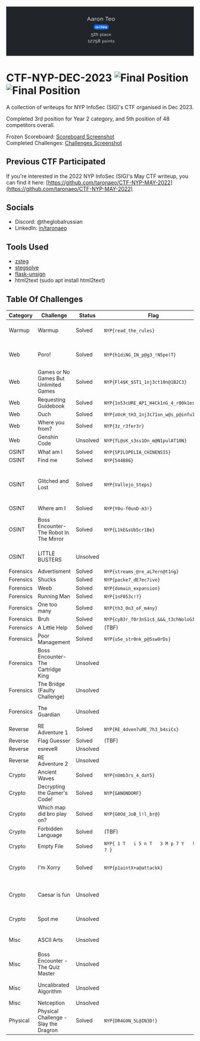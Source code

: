 ![CTF Profile](.files/.jumbotron.png "CTF Profile")

# CTF-NYP-DEC-2023 ![Final Position](https://img.shields.io/badge/Finished_5th_Place_Overall-12758_Points-brightgreen?style=for-the-badge) ![Final Position](<https://img.shields.io/badge/Finished_3rd_Place_(Year_2_Category)-brightgreen?style=for-the-badge>)

A collection of writeups for NYP InfoSec (SIG)'s CTF organised in Dec 2023.

Completed 3rd position for Year 2 category, and 5th position of 48 competitors overall.

Frozen Scoreboard: [Scoreboard Screenshot](.files/.scoreboard.png) <br />
Completed Challenges: [Challenges Screenshot](.files/.challenges.png)

## Previous CTF Participated

If you're interested in the 2022 NYP InfoSec (SIG)'s May CTF writeup, you can find it here:
[https://github.com/taronaeo/CTF-NYP-MAY-2022](https://github.com/taronaeo/CTF-NYP-MAY-2022)

## Socials

- Discord: @theglobalrussian
- LinkedIn: [in/taronaeo](https://linkedin.com/in/taronaeo)

## Tools Used

- [zsteg](https://github.com/zed-0xff/zsteg)
- [stegsolve](https://github.com/zardus/ctf-tools/blob/master/stegsolve/install)
- [flask-unsign](https://github.com/Paradoxis/Flask-Unsign)
- html2text (sudo apt install html2text)

## Table Of Challenges

| Category  | Challenge                              | Status   | Flag                                       | Writeup                                                                                                                                                                        | Files                                                                                                                                       |
| --------- | -------------------------------------- | -------- | ------------------------------------------ | ------------------------------------------------------------------------------------------------------------------------------------------------------------------------------ | ------------------------------------------------------------------------------------------------------------------------------------------- |
| Warmup    | Warmup                                 | Solved   | `NYP{read_the_rules}`                      | (No Writeup Required)                                                                                                                                                          |                                                                                                                                             |
| Web       | Poro!                                  | Solved   | `NYP{h1diNG_IN_p@g3_!N5pe(T}`              | [(Lim Xuan Kai's writeup)](https://github.com/limxuankai/CTF/blob/main/NYPInfosecDecCTF2023/Web/Poro.md)                                                                       |                                                                                                                                             |
| Web       | Games or No Games But Unlimited Games  | Solved   | `NYP{Fl4$K_$ST1_1nj3ct10n@1B2C3}`          | [(Here)](./web/gamesnogamesbutunlimitedgames.md)                                                                                                                               |                                                                                                                                             |
| Web       | Requesting Guidebook                   | Solved   | `NYP{1n53cURE_AP1_H4Ck1nG_4_r00k1es}`      | [(Here)](./web/requestingguidebook.md)                                                                                                                                         |                                                                                                                                             |
| Web       | Ouch                                   | Solved   | `NYP{oUcH_tH3_1nj3c71on_w@s_p@infu1}`      | [(Here)](./web/ouch.md)                                                                                                                                                        |                                                                                                                                             |
| Web       | Where you from?                        | Solved   | `NYP{3z_r3fer3r}`                          | [(Here)](./web/whereyoufrom.md)                                                                                                                                                |                                                                                                                                             |
| Web       | Genshin Code                           | Unsolved | `NYP{fL@sK_s3ss1On_m@N1pulAT10N}`          | [(Here)](./web/genshincode.md)                                                                                                                                                 |                                                                                                                                             |
| OSINT     | What am I                              | Solved   | `NYP{SPILOPELIA_CHINENSIS}`                | [(Here)](./osint/whatami.md)                                                                                                                                                   | [(image.jpeg)](.files/osint_what_am_i.jpeg)                                                                                                 |
| OSINT     | Find me                                | Solved   | `NYP{544886}`                              | [(Here)](./osint/findme.md)                                                                                                                                                    | [(image.jpg)](.files/osint_find_me.jpg)                                                                                                     |
| OSINT     | Glitched and Lost                      | Solved   | `NYP{Vallejo_Steps}`                       | _(Link to Joshua)_ [(Lim Xuan Kai's writeup)](https://github.com/limxuankai/CTF/blob/main/NYPInfosecDecCTF2023/Osint/glitched_and_lost.md)                                     | [(glitched.png)](.files/osint_glitched_and_lost.png)                                                                                        |
| OSINT     | Where am I                             | Solved   | `NYP{Y0u-f0unD-m3!}`                       | [(Here)](./osint/whereami.md)                                                                                                                                                  |                                                                                                                                             |
| OSINT     | Boss Encounter-The Robot In The Mirror | Solved   | `NYP{L1kE&sUb5cr1Be}`                      | [(Here)](./osint/robotinthemirror.md) [(Lim Xuan Kai's writeup)](https://github.com/limxuankai/CTF/blob/main/NYPInfosecDecCTF2023/Osint/Boss_Encounter_Robot_in_the_mirror.md) |                                                                                                                                             |
| OSINT     | LITTLE BUSTERS                         | Unsolved |                                            | [(Looking for writeup)](https://github.com/taronaeo/CTF-NYP-DEC-2023/pulls)                                                                                                    |                                                                                                                                             |
| Forensics | Advertisment                           | Solved   | `NYP{streams_@re_aL7ern@t1ng}`             | [(Here)](./forensics/advertisement.md)                                                                                                                                         | [(flag.wim)](.files/forensics_advertisement.wim)                                                                                            |
| Forensics | Shucks                                 | Solved   | `NYP{packe7_dE7ec7ive}`                    | [(Here)](./forensics/shucks.md)                                                                                                                                                | [(shucks.pcapng)](.files/forensics_shucks.pcapng)                                                                                           |
| Forensics | Weeb                                   | Solved   | `NYP{domain_expansion}`                    | [(Here)](./forensics/weeb.md)                                                                                                                                                  | [(bruh_moment.png)](.files/forensics_weeb.png)                                                                                              |
| Forensics | Running Man                            | Solved   | `NYP{1nF053c!?}`                           | [(Here)](./forensics/runningman.md)                                                                                                                                            | [(running-man.png)](.files/forensics_running_man.png)                                                                                       |
| Forensics | One too many                           | Solved   | `NYP{th3_0n3_oF_m4ny}`                     | [(Here)](./forensics/onetoomany.md)                                                                                                                                            | [(challenge.zip)](.files/forensics_running_man.png)                                                                                         |
| Forensics | Bruh                                   | Solved   | `NYP{cyB3r_f0r3nS1c$_&&&_t3chNoloG1es}`    | [(Here)](./forensics/bruh.md)                                                                                                                                                  | [(something_is_wrong.webp)](.files/forensics_one_too_many.zip)                                                                              |
| Forensics | A Little Help                          | Solved   | (TBF)                                      | (WIP)                                                                                                                                                                          | [(johns_drive.zip)](.files/forensics_a_little_help.zip)                                                                                     |
| Forensics | Poor Management                        | Solved   | `NYP{u5e_str0nk_p@5sw0rDs}`                | [(Here)](./forensics/poormanagement.md)                                                                                                                                        | _(File too big)_                                                                                                                            |
| Forensics | Boss Encounter-The Cartridge King      | Unsolved |                                            | [(Lim Xuan Kai's writeup)](https://github.com/limxuankai/CTF/blob/main/NYPInfosecDecCTF2023/Forensics/Catridge_King.md)                                                        | [(Quest_For_The_Flag.png)](.files/forensics_boss_encounter_the_cartridge_king.png)                                                          |
| Forensics | The Bridge (Faulty Challenge)          | Unsolved |                                            |                                                                                                                                                                                | [(bridge.png)](.files/forensics_the_bridge.png)                                                                                             |
| Forensics | The Guardian                           | Unsolved |                                            | [(Looking for writeup)](https://github.com/taronaeo/CTF-NYP-DEC-2023/pulls)                                                                                                    | [(history.pcapng)](.files/forensics_the_guardian.pcapng)                                                                                    |
| Reverse   | RE Adventure 1                         | Solved   | `NYP{RE_4dven7uRE_7h3_b4siCs}`             | (WIP)                                                                                                                                                                          | [(chall)](.files/reverse_re_adventure_1)                                                                                                    |
| Reverse   | Flag Guesser                           | Solved   | (TBF)                                      | (WIP)                                                                                                                                                                          | [(flag_guesser)](.files/reverse_flag_guesser)                                                                                               |
| Reverse   | esreveR                                | Unsolved |                                            | (WIP)                                                                                                                                                                          | [(ouroboros.bin)](.files/reverse_esrever.bin) [(output.txt)](.files/reverse_esrever.txt)                                                    |
| Reverse   | RE Adventure 2                         | Unsolved |                                            | (WIP)                                                                                                                                                                          | [(chall)](.files/reverse_re_adventure_2)                                                                                                    |
| Crypto    | Ancient Waves                          | Solved   | `NYP{nUmb3rs_4_daY5}`                      | (WIP)                                                                                                                                                                          | [(Ancient_Waves.jpg)](.files/crypto_ancient_waves.jpg)                                                                                      |
| Crypto    | Decrypting the Gamer's Code!           | Solved   | `NYP{GANONDORF}`                           | (WIP)                                                                                                                                                                          | [(my-favourite-game-franchise.7z)](.files/crypto_decrypting_the_gamers_code.7z) [(clues.png)](.files/crypto_decrypting_the_gamers_code.png) |
| Crypto    | Which map did bro play on?             | Solved   | `NYP{G0Od_JoB_l!l_br@}`                    | (WIP)                                                                                                                                                                          | [(which_map_did_bro_play_on.py)](.files/crypto_which_map_did_bro_play_on.py)                                                                |
| Crypto    | Forbidden Language                     | Solved   | (TBF)                                      | (WIP)                                                                                                                                                                          | [(code.txt)](.files/crypto_forbidden_language.txt)                                                                                          |
| Crypto    | Empty File                             | Solved   | `NYP{ 1 T   i 5 n T   3 M p 7 Y   ! ! ? }` | (WIP)                                                                                                                                                                          | [(flag.txt)](.files/crypto_empty_file.txt)                                                                                                  |
| Crypto    | I'm Xorry                              | Solved   | `NYP{p1aintX+a@attackk}`                   | [(Lim Xuan Kai's writeup)](https://github.com/limxuankai/CTF/blob/main/NYPInfosecDecCTF2023/Crypto/Im_Xorry.md)                                                                | [(xorry.py)](.files/crypto_im_xorry.py)                                                                                                     |
| Crypto    | Caesar is fun                          | Unsolved |                                            | [(Lim Xuan Kai's writeup)](https://github.com/limxuankai/CTF/blob/main/NYPInfosecDecCTF2023/Crypto/Ceaser_Is_Fun.md)                                                           | [(chall.py)](.files/crypto_caesar_is_fun.py) [(encrypted.txt)](.files/crypto_caesar_is_fun.txt)                                             |
| Crypto    | Spot me                                | Unsolved |                                            | [(Looking for writeup)](https://github.com/taronaeo/CTF-NYP-DEC-2023/pulls)                                                                                                    | [(text.txt)](.files/crypto_spot_me.txt)                                                                                                     |
| Misc      | ASCII Arts                             | Unsolved |                                            | [(Looking for writeup)](https://github.com/taronaeo/CTF-NYP-DEC-2023/pulls)                                                                                                    | [(scuffedascii.txt)](.files/misc_ascii_arts.txt)                                                                                            |
| Misc      | Boss Encounter - The Quiz Master       | Unsolved |                                            | (WIP)                                                                                                                                                                          |                                                                                                                                             |
| Misc      | Uncalibrated Algorithm                 | Unsolved |                                            | [(Looking for writeup)](https://github.com/taronaeo/CTF-NYP-DEC-2023/pulls)                                                                                                    | [(Uncalibrated_algorithm.py)](.files/misc_uncalibrated_algorithm.py)                                                                        |
| Misc      | Netception                             | Unsolved |                                            | (WIP)                                                                                                                                                                          | [(ctf_challenge.pka)](.files/misc_netception.pka)                                                                                           |
| Physical  | Physical Challenge - Slay the Dragron  | Solved   | `NYP{DR4G0N_5L@IN3D!}`                     | (WIP)                                                                                                                                                                          |                                                                                                                                             |

